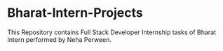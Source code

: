# Bharat-Intern-Projects
This Repository contains Full Stack Developer Internship tasks of Bharat Intern performed by Neha Perween.
